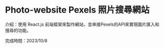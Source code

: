 # Photo-website Pexels 照片搜尋網站

介紹：使用 React.js 前端框架來製作網站，並串接Pexels的API來實現圖片匯入和搜尋的功能。

完成時間：2023/10/8
